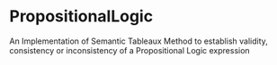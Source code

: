 # PropositionalLogic
An Implementation of Semantic Tableaux Method to establish validity, consistency or inconsistency of a Propositional Logic expression
